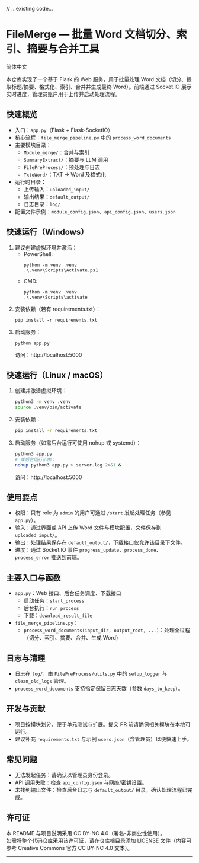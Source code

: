 // ...existing code...
# FileMerge — 批量 Word 文档切分、索引、摘要与合并工具

简体中文

本仓库实现了一个基于 Flask 的 Web 服务，用于批量处理 Word 文档（切分、提取标题/摘要、格式化、索引、合并并生成最终 Word）。前端通过 Socket.IO 展示实时进度，管理员账户用于上传并启动处理流程。

## 快速概览
- 入口：`app.py`（Flask + Flask-SocketIO）
- 核心流程：`file_merge_pipeline.py` 中的 `process_word_documents`
- 主要模块目录：
  - `Module_merge/`：合并与索引
  - `SummaryExtract/`：摘要与 LLM 调用
  - `FilePreProcess/`：预处理与日志
  - `TxtoWord/`：TXT -> Word 及格式化
- 运行时目录：
  - 上传输入：`uploaded_input/`
  - 输出结果：`default_output/`
  - 日志目录：`log/`
- 配置文件示例：`module_config.json`、`api_config.json`、`users.json`

## 快速运行（Windows）
1. 建议创建虚拟环境并激活：
   - PowerShell:
     ```
     python -m venv .venv
     .\.venv\Scripts\Activate.ps1
     ```
   - CMD:
     ```
     python -m venv .venv
     .\.venv\Scripts\activate
     ```
2. 安装依赖（若有 requirements.txt）：
   ```
   pip install -r requirements.txt
   ```
3. 启动服务：
   ```
   python app.py
   ```
   访问：http://localhost:5000

## 快速运行（Linux / macOS）
1. 创建并激活虚拟环境：
   ```bash
   python3 -m venv .venv
   source .venv/bin/activate
   ```
2. 安装依赖：
   ```bash
   pip install -r requirements.txt
   ```
3. 启动服务（如需后台运行可使用 nohup 或 systemd）：
   ```bash
   python3 app.py
   # 或后台运行示例：
   nohup python3 app.py > server.log 2>&1 &
   ```
   访问：http://localhost:5000

## 使用要点
- 权限：只有 role 为 `admin` 的用户可通过 `/start` 发起处理任务（参见 `app.py`）。
- 输入：通过界面或 API 上传 Word 文件与模块配置，文件保存到 `uploaded_input/`。
- 输出：处理结果保存在 `default_output/`，下载接口仅允许该目录下文件。
- 进度：通过 Socket.IO 事件 `progress_update`、`process_done`、`process_error` 推送到前端。

## 主要入口与函数
- `app.py`：Web 接口、后台任务调度、下载接口
  - 启动任务：`start_process`
  - 后台执行：`run_process`
  - 下载：`download_result_file`
- `file_merge_pipeline.py`：
  - `process_word_documents(input_dir, output_root, ...)`：处理全过程（切分、索引、摘要、合并、生成 Word）

## 日志与清理
- 日志在 `log/`，由 `FilePreProcess/utils.py` 中的 `setup_logger` 与 `clean_old_logs` 管理。
- `process_word_documents` 支持指定保留日志天数（参数 `days_to_keep`）。

## 开发与贡献
- 项目按模块划分，便于单元测试与扩展。提交 PR 前请确保相关模块在本地可运行。
- 建议补充 `requirements.txt` 与示例 `users.json`（含管理员）以便快速上手。

## 常见问题
- 无法发起任务：请确认以管理员身份登录。
- API 调用失败：检查 `api_config.json` 与网络/密钥设置。
- 未找到输出文件：检查后台日志与 `default_output/` 目录，确认处理流程已完成。

## 许可证
本 README 与项目说明采用 CC BY-NC 4.0（署名-非商业性使用）。  
如需将整个代码仓库采用该许可证，请在仓库根目录添加 LICENSE 文件（内容可参考 Creative Commons 官方 CC BY-NC 4.0 文本）。

---
